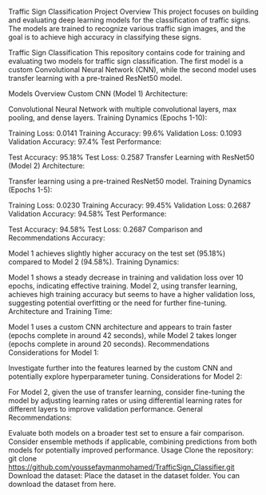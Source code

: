 Traffic Sign Classification Project
Overview
This project focuses on building and evaluating deep learning models for the classification of traffic signs. The models are trained to recognize various traffic sign images, and the goal is to achieve high accuracy in classifying these signs.

Traffic Sign Classification
This repository contains code for training and evaluating two models for traffic sign classification. The first model is a custom Convolutional Neural Network (CNN), while the second model uses transfer learning with a pre-trained ResNet50 model.

Models Overview
Custom CNN (Model 1)
Architecture:

Convolutional Neural Network with multiple convolutional layers, max pooling, and dense layers.
Training Dynamics (Epochs 1-10):

Training Loss: 0.0141
Training Accuracy: 99.6%
Validation Loss: 0.1093
Validation Accuracy: 97.4%
Test Performance:

Test Accuracy: 95.18%
Test Loss: 0.2587
Transfer Learning with ResNet50 (Model 2)
Architecture:

Transfer learning using a pre-trained ResNet50 model.
Training Dynamics (Epochs 1-5):

Training Loss: 0.0230
Training Accuracy: 99.45%
Validation Loss: 0.2687
Validation Accuracy: 94.58%
Test Performance:

Test Accuracy: 94.58%
Test Loss: 0.2687
Comparison and Recommendations
Accuracy:

Model 1 achieves slightly higher accuracy on the test set (95.18%) compared to Model 2 (94.58%).
Training Dynamics:

Model 1 shows a steady decrease in training and validation loss over 10 epochs, indicating effective training.
Model 2, using transfer learning, achieves high training accuracy but seems to have a higher validation loss, suggesting potential overfitting or the need for further fine-tuning.
Architecture and Training Time:

Model 1 uses a custom CNN architecture and appears to train faster (epochs complete in around 42 seconds), while Model 2 takes longer (epochs complete in around 20 seconds).
Recommendations
Considerations for Model 1:

Investigate further into the features learned by the custom CNN and potentially explore hyperparameter tuning.
Considerations for Model 2:

For Model 2, given the use of transfer learning, consider fine-tuning the model by adjusting learning rates or using differential learning rates for different layers to improve validation performance.
General Recommendations:

Evaluate both models on a broader test set to ensure a fair comparison.
Consider ensemble methods if applicable, combining predictions from both models for potentially improved performance.
Usage
Clone the repository:
git clone https://github.com/youssefaymanmohamed/TrafficSign_Classifier.git
Download the dataset:
Place the dataset in the dataset folder.
You can download the dataset from here.
